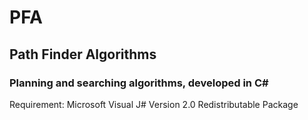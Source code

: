 # PFA
<h2>Path Finder Algorithms</h2> <h3>Planning and searching algorithms, developed in C#</h3>

Requirement: Microsoft Visual J# Version 2.0 Redistributable Package
